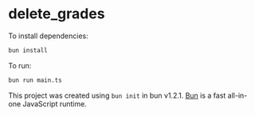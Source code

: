 # delete_grades

To install dependencies:

```bash
bun install
```

To run:

```bash
bun run main.ts
```

This project was created using `bun init` in bun v1.2.1. [Bun](https://bun.sh) is a fast all-in-one JavaScript runtime.
